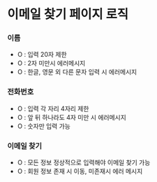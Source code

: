 # 이메일 찾기 페이지 로직

### 이름

- O : 입력 20자 제한
- O : 2자 미만시 에러메시지
- O : 한글, 영문 외 다른 문자 입력 시 에러메시지

### 전화번호

- O : 입력 각 자리 4자리 제한
- O : 앞 뒤 하나라도 4자 미만 시 에러메시지
- O : 숫자만 입력 가능

### 이메일 찾기

- O : 모든 정보 정상적으로 입력해야 이메일 찾기 가능
- O : 회원 정보 존재 시 이동, 미존재시 에러 메시지
